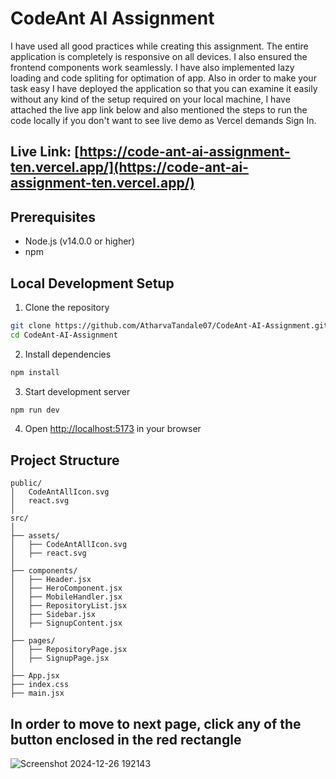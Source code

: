 # CodeAnt AI Assignment

I have used all good practices while creating this assignment. The entire application is completely is responsive on all devices. I also ensured the frontend components work seamlessly. I have also implemented 
lazy loading and code spliting for optimation of app. Also in order to make your task easy I have deployed the application so that you can examine it easily without any kind of the setup required on your local machine, I have attached the live app link below and also mentioned the steps to run the code locally if you don't want to see live demo as Vercel demands Sign In.

## Live Link: [https://code-ant-ai-assignment-ten.vercel.app/](https://code-ant-ai-assignment-ten.vercel.app/)

## Prerequisites

- Node.js (v14.0.0 or higher)
- npm

## Local Development Setup

1. Clone the repository
```bash
git clone https://github.com/AtharvaTandale07/CodeAnt-AI-Assignment.git
cd CodeAnt-AI-Assignment
```

2. Install dependencies
```bash
npm install
```

3. Start development server
```bash
npm run dev
```

4. Open [http://localhost:5173](http://localhost:5173) in your browser


## Project Structure

```plaintext
public/
│   CodeAntAllIcon.svg
│   react.svg
│
src/
│
├── assets/
│   ├── CodeAntAllIcon.svg
│   ├── react.svg
│
├── components/
│   ├── Header.jsx
│   ├── HeroComponent.jsx
│   ├── MobileHandler.jsx
│   ├── RepositoryList.jsx
│   ├── Sidebar.jsx
│   ├── SignupContent.jsx
│
├── pages/
│   ├── RepositoryPage.jsx
│   ├── SignupPage.jsx
│
├── App.jsx
├── index.css
├── main.jsx
```

## In order to move to next page, click any of the button enclosed in the red rectangle

![Screenshot 2024-12-26 192143](https://github.com/user-attachments/assets/2ce59252-b7b8-4394-9fe8-2bd05e6dac89)

